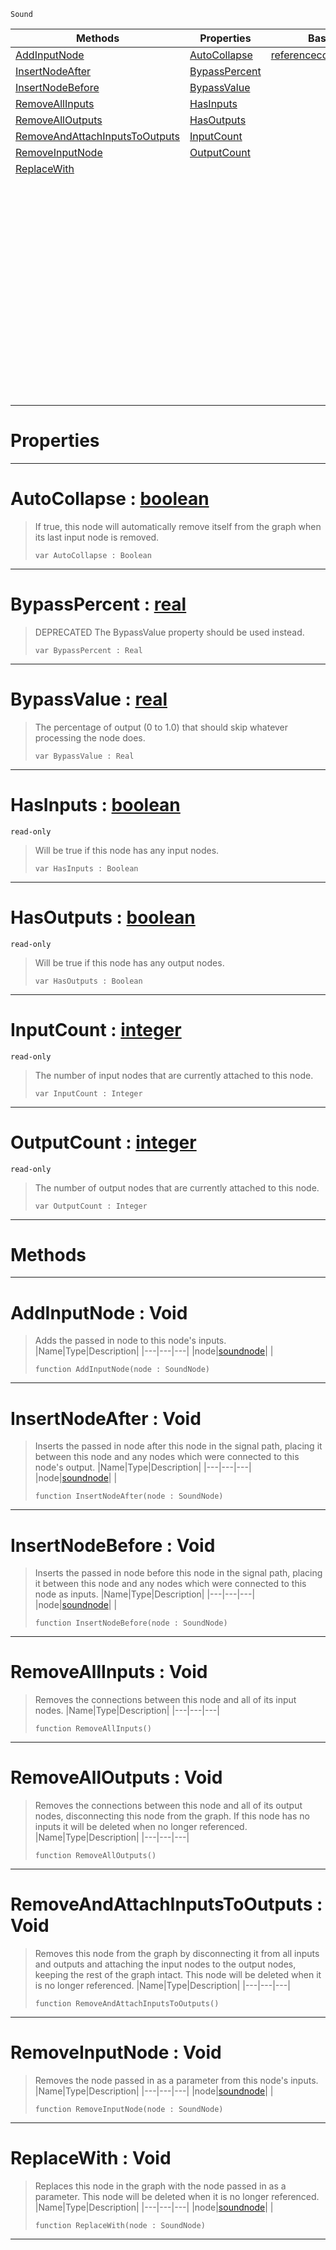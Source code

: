  `Sound`

|Methods|Properties|Base Classes|Derived Classes|
|---|---|---|---|
|[ AddInputNode](https://github.com/PlasmaEngine/PlasmaDocs/blob/master/code_reference/class_reference/soundnode.markdown#addinputnode-void)|[ AutoCollapse](https://github.com/PlasmaEngine/PlasmaDocs/blob/master/code_reference/class_reference/soundnode.markdown#autocollapse-plasma-engine)|[referencecountedeventobject](https://github.com/PlasmaEngine/PlasmaDocs/blob/master/code_reference/class_reference/referencecountedeventobject.markdown)|[additivesynthnode](https://github.com/PlasmaEngine/PlasmaDocs/blob/master/code_reference/class_reference/additivesynthnode.markdown)|
|[ InsertNodeAfter](https://github.com/PlasmaEngine/PlasmaDocs/blob/master/code_reference/class_reference/soundnode.markdown#insertnodeafter-void)|[ BypassPercent](https://github.com/PlasmaEngine/PlasmaDocs/blob/master/code_reference/class_reference/soundnode.markdown#bypasspercent-plasma-engin)| |[addnoisenode](https://github.com/PlasmaEngine/PlasmaDocs/blob/master/code_reference/class_reference/addnoisenode.markdown)|
|[ InsertNodeBefore](https://github.com/PlasmaEngine/PlasmaDocs/blob/master/code_reference/class_reference/soundnode.markdown#insertnodebefore-void)|[ BypassValue](https://github.com/PlasmaEngine/PlasmaDocs/blob/master/code_reference/class_reference/soundnode.markdown#bypassvalue-plasma-engine)| |[bandpassnode](https://github.com/PlasmaEngine/PlasmaDocs/blob/master/code_reference/class_reference/bandpassnode.markdown)|
|[ RemoveAllInputs](https://github.com/PlasmaEngine/PlasmaDocs/blob/master/code_reference/class_reference/soundnode.markdown#removeallinputs-void)|[ HasInputs](https://github.com/PlasmaEngine/PlasmaDocs/blob/master/code_reference/class_reference/soundnode.markdown#hasinputs-plasma-engine-do)| |[chorusnode](https://github.com/PlasmaEngine/PlasmaDocs/blob/master/code_reference/class_reference/chorusnode.markdown)|
|[ RemoveAllOutputs](https://github.com/PlasmaEngine/PlasmaDocs/blob/master/code_reference/class_reference/soundnode.markdown#removealloutputs-void)|[ HasOutputs](https://github.com/PlasmaEngine/PlasmaDocs/blob/master/code_reference/class_reference/soundnode.markdown#hasoutputs-plasma-engine-d)| |[compressornode](https://github.com/PlasmaEngine/PlasmaDocs/blob/master/code_reference/class_reference/compressornode.markdown)|
|[ RemoveAndAttachInputsToOutputs](https://github.com/PlasmaEngine/PlasmaDocs/blob/master/code_reference/class_reference/soundnode.markdown#removeandattachinputstoo)|[ InputCount](https://github.com/PlasmaEngine/PlasmaDocs/blob/master/code_reference/class_reference/soundnode.markdown#inputcount-plasma-engine-d)| |[customaudionode](https://github.com/PlasmaEngine/PlasmaDocs/blob/master/code_reference/class_reference/customaudionode.markdown)|
|[ RemoveInputNode](https://github.com/PlasmaEngine/PlasmaDocs/blob/master/code_reference/class_reference/soundnode.markdown#removeinputnode-void)|[ OutputCount](https://github.com/PlasmaEngine/PlasmaDocs/blob/master/code_reference/class_reference/soundnode.markdown#outputcount-plasma-engine)| |[delaynode](https://github.com/PlasmaEngine/PlasmaDocs/blob/master/code_reference/class_reference/delaynode.markdown)|
|[ ReplaceWith](https://github.com/PlasmaEngine/PlasmaDocs/blob/master/code_reference/class_reference/soundnode.markdown#replacewith-void)| | |[equalizernode](https://github.com/PlasmaEngine/PlasmaDocs/blob/master/code_reference/class_reference/equalizernode.markdown)|
| | | |[expandernode](https://github.com/PlasmaEngine/PlasmaDocs/blob/master/code_reference/class_reference/expandernode.markdown)|
| | | |[flangernode](https://github.com/PlasmaEngine/PlasmaDocs/blob/master/code_reference/class_reference/flangernode.markdown)|
| | | |[generatedwavenode](https://github.com/PlasmaEngine/PlasmaDocs/blob/master/code_reference/class_reference/generatedwavenode.markdown)|
| | | |[granularsynthnode](https://github.com/PlasmaEngine/PlasmaDocs/blob/master/code_reference/class_reference/granularsynthnode.markdown)|
| | | |[highpassnode](https://github.com/PlasmaEngine/PlasmaDocs/blob/master/code_reference/class_reference/highpassnode.markdown)|
| | | |[lowpassnode](https://github.com/PlasmaEngine/PlasmaDocs/blob/master/code_reference/class_reference/lowpassnode.markdown)|
| | | |[microphoneinputnode](https://github.com/PlasmaEngine/PlasmaDocs/blob/master/code_reference/class_reference/microphoneinputnode.markdown)|
| | | |[modulationnode](https://github.com/PlasmaEngine/PlasmaDocs/blob/master/code_reference/class_reference/modulationnode.markdown)|
| | | |[panningnode](https://github.com/PlasmaEngine/PlasmaDocs/blob/master/code_reference/class_reference/panningnode.markdown)|
| | | |[pitchnode](https://github.com/PlasmaEngine/PlasmaDocs/blob/master/code_reference/class_reference/pitchnode.markdown)|
| | | |[recordingnode](https://github.com/PlasmaEngine/PlasmaDocs/blob/master/code_reference/class_reference/recordingnode.markdown)|
| | | |[reverbnode](https://github.com/PlasmaEngine/PlasmaDocs/blob/master/code_reference/class_reference/reverbnode.markdown)|
| | | |[saveaudionode](https://github.com/PlasmaEngine/PlasmaDocs/blob/master/code_reference/class_reference/saveaudionode.markdown)|
| | | |[volumenode](https://github.com/PlasmaEngine/PlasmaDocs/blob/master/code_reference/class_reference/volumenode.markdown)|


 #  Properties


---  
 #  AutoCollapse : [boolean](https://github.com/PlasmaEngine/PlasmaDocs/blob/master/code_reference/lightning_base_types/boolean.markdown)

> If true, this node will automatically remove itself from the graph when its last input node is removed.
> ``` lang=cpp, name=Lightning
> var AutoCollapse : Boolean


---  
 #  BypassPercent : [real](https://github.com/PlasmaEngine/PlasmaDocs/blob/master/code_reference/lightning_base_types/real.markdown)

> DEPRECATED The BypassValue property should be used instead.
> ``` lang=cpp, name=Lightning
> var BypassPercent : Real


---  
 #  BypassValue : [real](https://github.com/PlasmaEngine/PlasmaDocs/blob/master/code_reference/lightning_base_types/real.markdown)

> The percentage of output (0 to 1.0) that should skip whatever processing the node does.
> ``` lang=cpp, name=Lightning
> var BypassValue : Real


---  
 #  HasInputs : [boolean](https://github.com/PlasmaEngine/PlasmaDocs/blob/master/code_reference/lightning_base_types/boolean.markdown)

 `read-only`

> Will be true if this node has any input nodes.
> ``` lang=cpp, name=Lightning
> var HasInputs : Boolean


---  
 #  HasOutputs : [boolean](https://github.com/PlasmaEngine/PlasmaDocs/blob/master/code_reference/lightning_base_types/boolean.markdown)

 `read-only`

> Will be true if this node has any output nodes.
> ``` lang=cpp, name=Lightning
> var HasOutputs : Boolean


---  
 #  InputCount : [integer](https://github.com/PlasmaEngine/PlasmaDocs/blob/master/code_reference/lightning_base_types/integer.markdown)

 `read-only`

> The number of input nodes that are currently attached to this node.
> ``` lang=cpp, name=Lightning
> var InputCount : Integer


---  
 #  OutputCount : [integer](https://github.com/PlasmaEngine/PlasmaDocs/blob/master/code_reference/lightning_base_types/integer.markdown)

 `read-only`

> The number of output nodes that are currently attached to this node.
> ``` lang=cpp, name=Lightning
> var OutputCount : Integer


---  
 #  Methods


---  
 #  AddInputNode : Void

> Adds the passed in node to this node's inputs.
> |Name|Type|Description|
> |---|---|---|
> |node|[soundnode](https://github.com/PlasmaEngine/PlasmaDocs/blob/master/code_reference/class_reference/soundnode.markdown)| |
> ``` lang=cpp, name=Lightning
> function AddInputNode(node : SoundNode)
> ``` 


---  
 #  InsertNodeAfter : Void

> Inserts the passed in node after this node in the signal path, placing it between this node and any nodes which were connected to this node's output.
> |Name|Type|Description|
> |---|---|---|
> |node|[soundnode](https://github.com/PlasmaEngine/PlasmaDocs/blob/master/code_reference/class_reference/soundnode.markdown)| |
> ``` lang=cpp, name=Lightning
> function InsertNodeAfter(node : SoundNode)
> ``` 


---  
 #  InsertNodeBefore : Void

> Inserts the passed in node before this node in the signal path, placing it between this node and any nodes which were connected to this node as inputs.
> |Name|Type|Description|
> |---|---|---|
> |node|[soundnode](https://github.com/PlasmaEngine/PlasmaDocs/blob/master/code_reference/class_reference/soundnode.markdown)| |
> ``` lang=cpp, name=Lightning
> function InsertNodeBefore(node : SoundNode)
> ``` 


---  
 #  RemoveAllInputs : Void

> Removes the connections between this node and all of its input nodes.
> |Name|Type|Description|
> |---|---|---|
> ``` lang=cpp, name=Lightning
> function RemoveAllInputs()
> ``` 


---  
 #  RemoveAllOutputs : Void

> Removes the connections between this node and all of its output nodes, disconnecting this node from the graph. If this node has no inputs it will be deleted when no longer referenced.
> |Name|Type|Description|
> |---|---|---|
> ``` lang=cpp, name=Lightning
> function RemoveAllOutputs()
> ``` 


---  
 #  RemoveAndAttachInputsToOutputs : Void

> Removes this node from the graph by disconnecting it from all inputs and outputs and attaching the input nodes to the output nodes, keeping the rest of the graph intact. This node will be deleted when it is no longer referenced.
> |Name|Type|Description|
> |---|---|---|
> ``` lang=cpp, name=Lightning
> function RemoveAndAttachInputsToOutputs()
> ``` 


---  
 #  RemoveInputNode : Void

> Removes the node passed in as a parameter from this node's inputs.
> |Name|Type|Description|
> |---|---|---|
> |node|[soundnode](https://github.com/PlasmaEngine/PlasmaDocs/blob/master/code_reference/class_reference/soundnode.markdown)| |
> ``` lang=cpp, name=Lightning
> function RemoveInputNode(node : SoundNode)
> ``` 


---  
 #  ReplaceWith : Void

> Replaces this node in the graph with the node passed in as a parameter. This node will be deleted when it is no longer referenced.
> |Name|Type|Description|
> |---|---|---|
> |node|[soundnode](https://github.com/PlasmaEngine/PlasmaDocs/blob/master/code_reference/class_reference/soundnode.markdown)| |
> ``` lang=cpp, name=Lightning
> function ReplaceWith(node : SoundNode)
> ``` 


---  
 

 